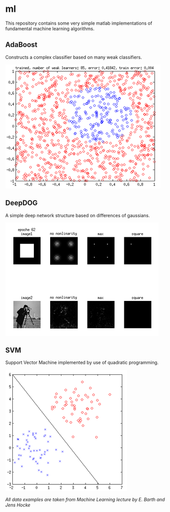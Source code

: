 # ml

This repository contains some very simple matlab implementations of fundamental machine learning algorithms.

## AdaBoost

Constructs a complex classifier based on many weak classifiers.

![deepdog](https://github.com/tscnn/ml/blob/master/AdaBoost/screenshot.png?raw=true)

## DeepDOG

A simple deep network structure based on differences of gaussians.

![deepdog](https://github.com/tscnn/ml/blob/master/DeepDOG/screenshot.png?raw=true)

## SVM

Support Vector Machine implemented by use of quadratic programming.

![svm](https://github.com/tscnn/ml/blob/master/SVM/screenshot.png?raw=true)


*All data examples are taken from Machine Learning lecture by E. Barth and Jens Hocke*
